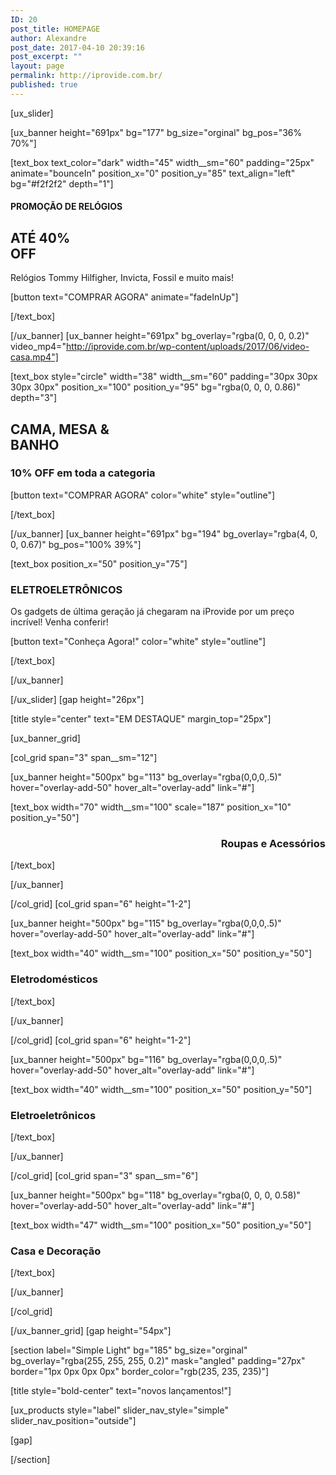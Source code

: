 ```yaml
---
ID: 20
post_title: HOMEPAGE
author: Alexandre
post_date: 2017-04-10 20:39:16
post_excerpt: ""
layout: page
permalink: http://iprovide.com.br/
published: true
---
```

[ux_slider]

[ux_banner height="691px" bg="177" bg_size="orginal" bg_pos="36% 70%"]

[text_box text_color="dark" width="45" width__sm="60" padding="25px" animate="bounceIn" position_x="0" position_y="85" text_align="left" bg="#f2f2f2" depth="1"]

<h4>PROMOÇÃO DE RELÓGIOS</h4>
<h2><strong>ATÉ 40%<br />OFF</strong></h2>
<p>Relógios Tommy Hilfigher, Invicta, Fossil e muito mais!</p>
<p>
[button text="COMPRAR AGORA" animate="fadeInUp"]


[/text_box]

[/ux_banner]
[ux_banner height="691px" bg_overlay="rgba(0, 0, 0, 0.2)" video_mp4="http://iprovide.com.br/wp-content/uploads/2017/06/video-casa.mp4"]

[text_box style="circle" width="38" width__sm="60" padding="30px 30px 30px 30px" position_x="100" position_y="95" bg="rgba(0, 0, 0, 0.86)" depth="3"]

<h2 class="uppercase"><strong>CAMA, MESA &<br />BANHO</strong></h2>
<h3>10% OFF em toda a categoria</h3>
[button text="COMPRAR AGORA" color="white" style="outline"]


[/text_box]

[/ux_banner]
[ux_banner height="691px" bg="194" bg_overlay="rgba(4, 0, 0, 0.67)" bg_pos="100% 39%"]

[text_box position_x="50" position_y="75"]

<h3 class="uppercase">ELETROELETRÔNICOS</h3>
<p>Os gadgets de última geração já chegaram na iProvide por um preço incrível! Venha conferir!</p>
[button text="Conheça Agora!" color="white" style="outline"]


[/text_box]

[/ux_banner]

[/ux_slider]
[gap height="26px"]

[title style="center" text="EM DESTAQUE" margin_top="25px"]

[ux_banner_grid]

[col_grid span="3" span__sm="12"]

[ux_banner height="500px" bg="113" bg_overlay="rgba(0,0,0,.5)" hover="overlay-add-50" hover_alt="overlay-add" link="#"]

[text_box width="70" width__sm="100" scale="187" position_x="10" position_y="50"]

<h3 class="uppercase" style="text-align: right;"><strong>Roupas e Acessórios</strong></h3>

[/text_box]

[/ux_banner]

[/col_grid]
[col_grid span="6" height="1-2"]

[ux_banner height="500px" bg="115" bg_overlay="rgba(0,0,0,.5)" hover="overlay-add-50" hover_alt="overlay-add" link="#"]

[text_box width="40" width__sm="100" position_x="50" position_y="50"]

<h3 class="uppercase"><strong>Eletrodomésticos</strong></h3>

[/text_box]

[/ux_banner]

[/col_grid]
[col_grid span="6" height="1-2"]

[ux_banner height="500px" bg="116" bg_overlay="rgba(0,0,0,.5)" hover="overlay-add-50" hover_alt="overlay-add" link="#"]

[text_box width="40" width__sm="100" position_x="50" position_y="50"]

<h3 class="uppercase"><strong>Eletroeletrônicos</strong></h3>

[/text_box]

[/ux_banner]

[/col_grid]
[col_grid span="3" span__sm="6"]

[ux_banner height="500px" bg="118" bg_overlay="rgba(0, 0, 0, 0.58)" hover="overlay-add-50" hover_alt="overlay-add" link="#"]

[text_box width="47" width__sm="100" position_x="50" position_y="50"]

<h3 class="uppercase"><strong>Casa e Decoração</strong></h3>

[/text_box]

[/ux_banner]

[/col_grid]

[/ux_banner_grid]
[gap height="54px"]

[section label="Simple Light" bg="185" bg_size="orginal" bg_overlay="rgba(255, 255, 255, 0.2)" mask="angled" padding="27px" border="1px 0px 0px 0px" border_color="rgb(235, 235, 235)"]

[title style="bold-center" text="novos lançamentos!"]

[ux_products style="label" slider_nav_style="simple" slider_nav_position="outside"]

[gap]


[/section]